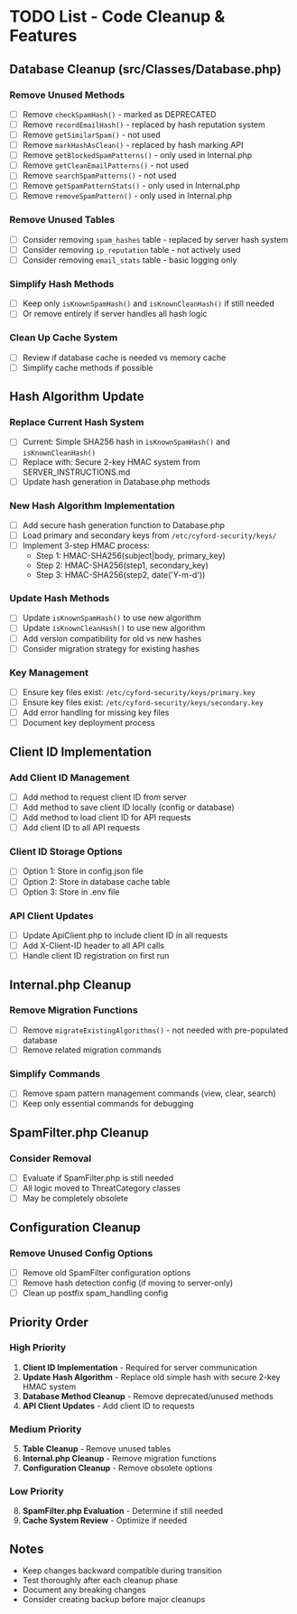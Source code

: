 # TODO List - Code Cleanup & Features

## Database Cleanup (src/Classes/Database.php)

### Remove Unused Methods
- [ ] Remove `checkSpamHash()` - marked as DEPRECATED
- [ ] Remove `recordEmailHash()` - replaced by hash reputation system
- [ ] Remove `getSimilarSpam()` - not used
- [ ] Remove `markHashAsClean()` - replaced by hash marking API
- [ ] Remove `getBlockedSpamPatterns()` - only used in Internal.php
- [ ] Remove `getCleanEmailPatterns()` - not used
- [ ] Remove `searchSpamPatterns()` - not used
- [ ] Remove `getSpamPatternStats()` - only used in Internal.php
- [ ] Remove `removeSpamPattern()` - only used in Internal.php

### Remove Unused Tables
- [ ] Consider removing `spam_hashes` table - replaced by server hash system
- [ ] Consider removing `ip_reputation` table - not actively used
- [ ] Consider removing `email_stats` table - basic logging only

### Simplify Hash Methods
- [ ] Keep only `isKnownSpamHash()` and `isKnownCleanHash()` if still needed
- [ ] Or remove entirely if server handles all hash logic

### Clean Up Cache System
- [ ] Review if database cache is needed vs memory cache
- [ ] Simplify cache methods if possible

## Hash Algorithm Update

### Replace Current Hash System
- [ ] Current: Simple SHA256 hash in `isKnownSpamHash()` and `isKnownCleanHash()`
- [ ] Replace with: Secure 2-key HMAC system from SERVER_INSTRUCTIONS.md
- [ ] Update hash generation in Database.php methods

### New Hash Algorithm Implementation
- [ ] Add secure hash generation function to Database.php
- [ ] Load primary and secondary keys from `/etc/cyford-security/keys/`
- [ ] Implement 3-step HMAC process:
  - Step 1: HMAC-SHA256(subject|body, primary_key)
  - Step 2: HMAC-SHA256(step1, secondary_key)
  - Step 3: HMAC-SHA256(step2, date('Y-m-d'))

### Update Hash Methods
- [ ] Update `isKnownSpamHash()` to use new algorithm
- [ ] Update `isKnownCleanHash()` to use new algorithm
- [ ] Add version compatibility for old vs new hashes
- [ ] Consider migration strategy for existing hashes

### Key Management
- [ ] Ensure key files exist: `/etc/cyford-security/keys/primary.key`
- [ ] Ensure key files exist: `/etc/cyford-security/keys/secondary.key`
- [ ] Add error handling for missing key files
- [ ] Document key deployment process

## Client ID Implementation

### Add Client ID Management
- [ ] Add method to request client ID from server
- [ ] Add method to save client ID locally (config or database)
- [ ] Add method to load client ID for API requests
- [ ] Add client ID to all API requests

### Client ID Storage Options
- [ ] Option 1: Store in config.json file
- [ ] Option 2: Store in database cache table
- [ ] Option 3: Store in .env file

### API Client Updates
- [ ] Update ApiClient.php to include client ID in all requests
- [ ] Add X-Client-ID header to all API calls
- [ ] Handle client ID registration on first run

## Internal.php Cleanup

### Remove Migration Functions
- [ ] Remove `migrateExistingAlgorithms()` - not needed with pre-populated database
- [ ] Remove related migration commands

### Simplify Commands
- [ ] Remove spam pattern management commands (view, clear, search)
- [ ] Keep only essential commands for debugging

## SpamFilter.php Cleanup

### Consider Removal
- [ ] Evaluate if SpamFilter.php is still needed
- [ ] All logic moved to ThreatCategory classes
- [ ] May be completely obsolete

## Configuration Cleanup

### Remove Unused Config Options
- [ ] Remove old SpamFilter configuration options
- [ ] Remove hash detection config (if moving to server-only)
- [ ] Clean up postfix spam_handling config

## Priority Order

### High Priority
1. **Client ID Implementation** - Required for server communication
2. **Update Hash Algorithm** - Replace old simple hash with secure 2-key HMAC system
3. **Database Method Cleanup** - Remove deprecated/unused methods
4. **API Client Updates** - Add client ID to requests

### Medium Priority
5. **Table Cleanup** - Remove unused tables
6. **Internal.php Cleanup** - Remove migration functions
7. **Configuration Cleanup** - Remove obsolete options

### Low Priority
8. **SpamFilter.php Evaluation** - Determine if still needed
9. **Cache System Review** - Optimize if needed

## Notes

- Keep changes backward compatible during transition
- Test thoroughly after each cleanup phase
- Document any breaking changes
- Consider creating backup before major cleanups
